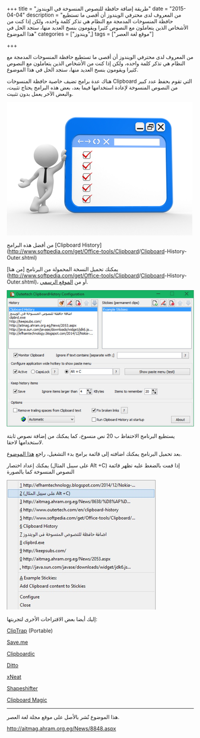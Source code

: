 +++
title = "طريقة إضافة حافظة للنصوص المنسوخة في الويندوز"
date = "2015-04-04"
description = "من المعروف لدى محترفي الويندوز أن أقصى ما تستطيع حافظة المنسوخات المدمجة مع النظام هي تذكر كلمة واحده، ولكن إذا كنت من الأشخاص الذين يتعاملون مع النصوص كثيرا ويقومون بنسخ العديد منها، ستجد الحل في هذا الموضوع"
categories = ["ويندوز",]
tags = ["موقع لغة العصر"]

+++

من المعروف لدى محترفي الويندوز أن أقصى ما تستطيع حافظة المنسوخات المدمجة مع النظام هي تذكر كلمة واحده، ولكن إذا كنت من الأشخاص الذين يتعاملون مع النصوص كثيرا ويقومون بنسخ العديد منها، ستجد الحل في هذا الموضوع.

هناك عدة برامج تضيف خاصية حافظة المنسوخات Clipboard التي تقوم بحفظ عدد كبير من النصوص المنسوخة لإعادة استخدامها فيما بعد، بعض هذه البرامج يحتاج تثبيت، والبعض الآخر يعمل بدون تثبيت.

![img](images/1.jpg)


من أفضل هذه البرامج [Clipboard History](http://www.softpedia.com/get/Office-tools/<a target='_blank' href='()'>Clipboard</a>/<a target='_blank' href='()'>Clipboard</a>-History-Outer.shtml)


يمكنك تحميل النسخة المحمولة من البرنامج [من هنا](http://www.softpedia.com/get/Office-tools/<a target='_blank' href='()'>Clipboard</a>/<a target='_blank' href='()'>Clipboard</a>-History-Outer.shtml)، أو من [الموقع الرسمي](http://www.outertech.com/en/clipboard-history).

![img](images/2.jpg)


يستطيع البرنامج الاحتفاظ ب 20 نص منسوخ، كما يمكنك من إضافة نصوص ثابتة لاستخدامها لاحقا.


بعد تحميل البرنامج يمكنك اضافته إلى قائمة برامج بدء التشغيل، راجع [هذا الموضوع](()%D8%AF%D8%B1%D9%88%D8%B3/%D8%B4%D8%B1%D8%AD-%D9%88%D8%AA%D8%B9%D9%84%D9%8A%D9%85/%D8%B7%D8%B1%D9%8A%D9%82%D8%A9.%D8%A5%D8%B6%D8%A7%D9%81%D8%A9.%D8%A7%D9%84%D8%A8%D8%B1%D9%86%D8%A7%D9%85%D8%AC-%D9%84%D8%AA%D8%B9%D9%85%D9%84.%D9%85%D8%B9.%D8%A8%D8%AF%D8%A1.%D8%AA%D8%B4%D8%BA%D9%8A%D9%84.%D9%88%D9%8A%D9%86%D8%AF%D9%88%D8%B2..aspx).


يمكنك إعداد اختصار (على سيبل المثال Alt +C) إذا قمت بالضغط عليه تظهر قائمة النصوص المنسوخة كما بالصورة

![img](images/3.jpg)


إليك أيضا بعض الاقتراحات الأخرى لتجربتها:

[ClipTrap](http://skwire.dcmembers.com/fp/?page=cliptrap) (Portable)


[Save.me](http://www.aiclipboard.com/save.me/)


[Clipboardic](http://www.nirsoft.net/utils/clipboardic.html)


[Ditto](http://ditto-cp.sourceforge.net/)


[xNeat](http://www.xneat.com/clipboard-manager/)


[Shapeshifter](http://flamefusion.net/software/shapeshifter-clipboard-manager)


[Clipboard Magic](http://www.cybermatrix.com./clipboard-magic.html#screen)

---
هذا الموضوع نٌشر باﻷصل على موقع مجلة لغة العصر.

http://aitmag.ahram.org.eg/News/8848.aspx